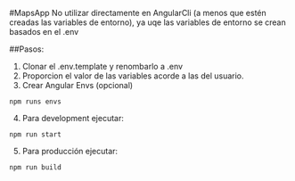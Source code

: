 #MapsApp
No utilizar directamente en AngularCli (a menos que estén creadas las variables de entorno), ya uqe las variables de entorno se crean basados en el .env

##Pasos:
1. Clonar el .env.template y renombarlo a .env
2. Proporcion el valor de las variables acorde a las del usuario. 
3. Crear Angular Envs (opcional)
```
npm runs envs
```

4. Para development ejecutar:
```
npm run start
```
5. Para producción ejecutar:
```
npm run build
```
